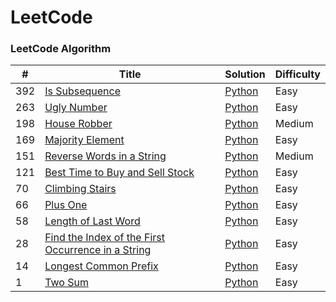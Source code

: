 
LeetCode
========

### LeetCode Algorithm

| # | Title | Solution | Difficulty |
|---| ----- | -------- | ---------- |
|392|[Is Subsequence](https://leetcode.com/problems/is-subsequence/) | [Python](./algorithms/isSubsequence/isSubsequence.py) |Easy|
|263|[Ugly Number](https://leetcode.com/problems/ugly-number/) | [Python](./algorithms/uglyNumber/uglyNumber.py) |Easy|
|198|[House Robber](https://leetcode.com/problems/house-robber/) | [Python](./algorithms/houseRobber/houseRobber.py) |Medium|
|169|[Majority Element](https://leetcode.com/problems/majority-element/) | [Python](./algorithms/majorityElement/majorityElement.py) |Easy|
|151|[Reverse Words in a String](https://leetcode.com/problems/reverse-words-in-a-string/) | [Python](./algorithms/reverseWordsInAString/reverseWordsInAString.py) |Medium|
|121|[Best Time to Buy and Sell Stock](https://leetcode.com/problems/best-time-to-buy-and-sell-stock/) | [Python](./algorithms/bestTimeToBuyAndSellStock/bestTimeToBuyAndSellStock.py) |Easy|
|70|[Climbing Stairs](https://leetcode.com/problems/climbing-stairs/) | [Python](./algorithms/climbingStairs/climbingStairs.py) |Easy|
|66|[Plus One](https://leetcode.com/problems/plus-one/) | [Python](./algorithms/plusOne/plusOne.py) |Easy|
|58|[Length of Last Word](https://leetcode.com/problems/length-of-last-word/) | [Python](./algorithms/lengthOfLastWord/lengthOfLastWord.py) |Easy|
|28|[Find the Index of the First Occurrence in a String](https://leetcode.com/problems/find-the-index-of-the-first-occurrence-in-a-string/) | [Python](./algorithms/findTheIndexOfTheFirstOccurrenceInAString/findTheIndexOfTheFirstOccurrenceInAString.py) |Easy|
|14|[Longest Common Prefix](https://leetcode.com/problems/longest-common-prefix/) | [Python](./algorithms/longestCommonPrefix/longestCommonPrefix.py) |Easy|
|1|[Two Sum](https://leetcode.com/problems/two-sum/) | [Python](./algorithms/twoSum/twoSum.py) |Easy|
